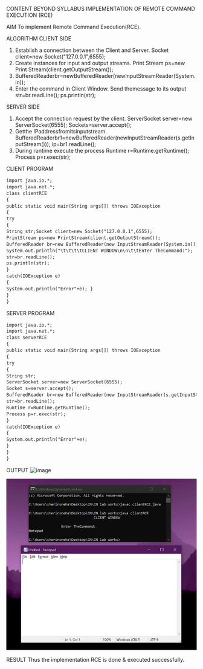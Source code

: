 CONTENT BEYOND SYLLABUS
IMPLEMENTATION OF REMOTE COMMAND EXECUTION (RCE)

AIM
To implement Remote Command Execution(RCE).

ALGORITHM
CLIENT SIDE
1. Establish a connection between the Client and Server.
Socket client=new Socket("127.0.0.1",6555);
2. Create instances for input and output streams.
Print Stream ps=new Print Stream(client.getOutputStream());
3. BufferedReaderbr=newBufferedReader(newInputStreamReader(System.in));
4. Enter the command in Client Window.
Send themessage to its output
str=br.readLine();
ps.println(str);

SERVER SIDE
1. Accept the connection request by the client.
ServerSocket server=new ServerSocket(6555);
Sockets=server.accept();
2. Getthe IPaddressfromitsinputstream.
BufferedReaderbr1=newBufferedReader(newInputStreamReader(s.getInputStream()));
ip=br1.readLine();
3. During runtime execute the process
Runtime r=Runtime.getRuntime();
Process p=r.exec(str);

CLIENT PROGRAM
```markdown
import java.io.*;
import java.net.*;
class clientRCE
{
public static void main(String args[]) throws IOException
{
try
{
String str;Socket client=new Socket("127.0.0.1",6555);
PrintStream ps=new PrintStream(client.getOutputStream());
BufferedReader br=new BufferedReader(new InputStreamReader(System.in));
System.out.println("\t\t\t\tCLIENT WINDOW\n\n\t\tEnter TheCommand:");
str=br.readLine();
ps.println(str);
}
catch(IOException e)
{
System.out.println("Error"+e); }
}
}
```

SERVER PROGRAM
```markdown
import java.io.*;
import java.net.*;
class serverRCE
{
public static void main(String args[]) throws IOException
{
try
{
String str;
ServerSocket server=new ServerSocket(6555);
Socket s=server.accept();
BufferedReader br=new BufferedReader(new InputStreamReader(s.getInputStream()));
str=br.readLine();
Runtime r=Runtime.getRuntime();
Process p=r.exec(str);
}
catch(IOException e)
{
System.out.println("Error"+e);
}
}
}
```
OUTPUT
![image](https://user-images.githubusercontent.com/67852150/142240284-66ed3c38-ce8a-4e5a-a96e-b105c685e70b.png)

![Output](https://github.com/Sherin-Sneha/CN_Lab-CBS/blob/gh-pages/RCE%20Output.png)

RESULT
Thus the implementation RCE is done & executed successfully.
